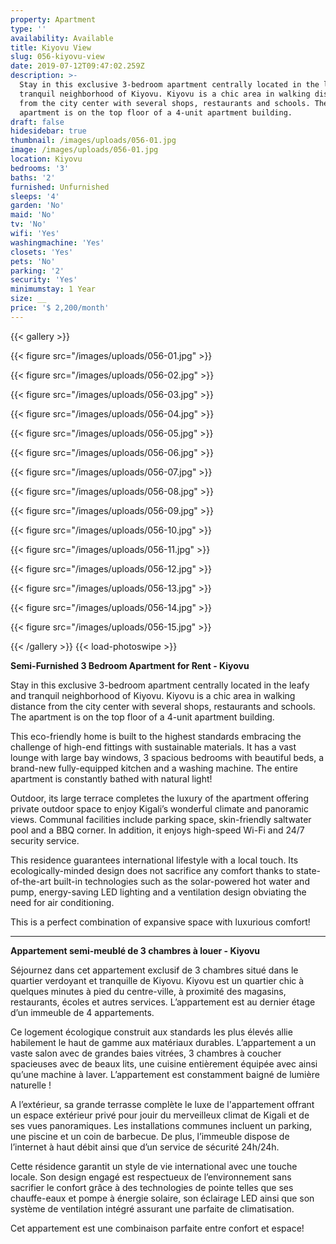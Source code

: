```yaml
---
property: Apartment
type: ''
availability: Available
title: Kiyovu View
slug: 056-kiyovu-view
date: 2019-07-12T09:47:02.259Z
description: >-
  Stay in this exclusive 3-bedroom apartment centrally located in the leafy and
  tranquil neighborhood of Kiyovu. Kiyovu is a chic area in walking distance
  from the city center with several shops, restaurants and schools. The
  apartment is on the top floor of a 4-unit apartment building. 
draft: false
hidesidebar: true
thumbnail: /images/uploads/056-01.jpg
image: /images/uploads/056-01.jpg
location: Kiyovu
bedrooms: '3'
baths: '2'
furnished: Unfurnished
sleeps: '4'
garden: 'No'
maid: 'No'
tv: 'No'
wifi: 'Yes'
washingmachine: 'Yes'
closets: 'Yes'
pets: 'No'
parking: '2'
security: 'Yes'
minimumstay: 1 Year
size: __
price: '$ 2,200/month'
---
```

{{< gallery >}} 

{{< figure src="/images/uploads/056-01.jpg" >}} 

{{< figure src="/images/uploads/056-02.jpg" >}}

 {{< figure src="/images/uploads/056-03.jpg" >}} 

{{< figure src="/images/uploads/056-04.jpg" >}}

{{< figure src="/images/uploads/056-05.jpg" >}}

 {{< figure src="/images/uploads/056-06.jpg" >}}

 {{< figure src="/images/uploads/056-07.jpg" >}}

 {{< figure src="/images/uploads/056-08.jpg" >}}

{{< figure src="/images/uploads/056-09.jpg" >}} 

{{< figure src="/images/uploads/056-10.jpg" >}}

 {{< figure src="/images/uploads/056-11.jpg" >}} 

{{< figure src="/images/uploads/056-12.jpg" >}}

{{< figure src="/images/uploads/056-13.jpg" >}}

{{< figure src="/images/uploads/056-14.jpg" >}}

{{< figure src="/images/uploads/056-15.jpg" >}}

 {{< /gallery >}} {{< load-photoswipe >}}

**Semi-Furnished 3 Bedroom Apartment for Rent - Kiyovu**

Stay in this exclusive 3-bedroom apartment centrally located in the leafy and tranquil neighborhood of Kiyovu. Kiyovu is a chic area in walking distance from the city center with several shops, restaurants and schools. The apartment is on the top floor of a 4-unit apartment building. 

This eco-friendly home is built to the highest standards embracing the challenge of high-end fittings with sustainable materials. It has a vast lounge with large bay windows, 3 spacious bedrooms with beautiful beds, a brand-new fully-equipped kitchen and a washing machine. The entire apartment is constantly bathed with natural light! 

Outdoor, its large terrace completes the luxury of the apartment offering private outdoor space to enjoy Kigali’s wonderful climate and panoramic views. Communal facilities include parking space, skin-friendly saltwater pool and a BBQ corner. In addition, it enjoys high-speed Wi-Fi and 24/7 security service. 

This residence guarantees international lifestyle with a local touch. Its ecologically-minded design does not sacrifice any comfort thanks to state-of-the-art built-in technologies such as the solar-powered hot water and pump, energy-saving LED lighting and a ventilation design obviating the need for air conditioning.

This is a perfect combination of expansive space with luxurious comfort!

- - -

**Appartement semi-meublé de 3 chambres à louer - Kiyovu**

Séjournez dans cet appartement exclusif de 3 chambres situé dans le quartier verdoyant et tranquille de Kiyovu. Kiyovu est un quartier chic à quelques minutes à pied du centre-ville, à proximité des magasins, restaurants, écoles et autres services. L’appartement est au dernier étage d’un immeuble de 4 appartements.

Ce logement écologique construit aux standards les plus élevés allie habilement le haut de gamme aux matériaux durables. L’appartement a un vaste salon avec de grandes baies vitrées, 3 chambres à coucher spacieuses avec de beaux lits, une cuisine entièrement équipée avec ainsi qu’une machine à laver. L’appartement est constamment baigné de lumière naturelle !

A l’extérieur, sa grande terrasse complète le luxe de l'appartement offrant un espace extérieur privé pour jouir du merveilleux climat de Kigali et de ses vues panoramiques. Les installations communes incluent un parking, une piscine et un coin de barbecue. De plus, l’immeuble dispose de l’internet à haut débit ainsi que d’un service de sécurité 24h/24h. 

Cette résidence garantit un style de vie international avec une touche locale. Son design engagé est respectueux de l’environnement sans sacrifier le confort grâce à des technologies de pointe telles que ses chauffe-eaux et pompe à énergie solaire, son éclairage LED ainsi que son système de ventilation intégré assurant une parfaite de climatisation.

Cet appartement est une combinaison parfaite entre confort et espace!
